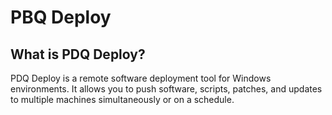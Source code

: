 # PBQ Deploy

## What is PDQ Deploy?

PDQ Deploy is a remote software deployment tool for Windows environments. It allows you to push software, scripts, patches, and updates to multiple machines simultaneously or on a schedule.
